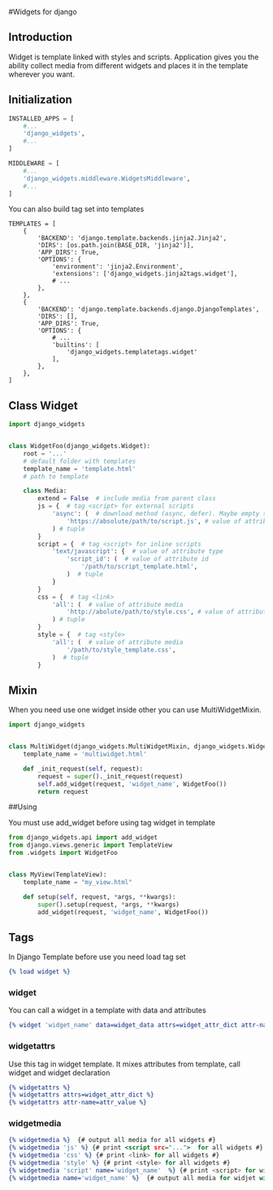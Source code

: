 #Widgets for django
## Introduction
Widget is template linked with styles and scripts. Application gives you the ability collect media from 
different widgets and places it in the template wherever you want.


## Initialization

```python
INSTALLED_APPS = [
    #...
    'django_widgets',
    #...
]

MIDDLEWARE = [
    #...
    'django_widgets.middleware.WidgetsMiddleware',
    #...
]
```

You can also build tag set into templates
```
TEMPLATES = [
    {
        'BACKEND': 'django.template.backends.jinja2.Jinja2',
        'DIRS': [os.path.join(BASE_DIR, 'jinja2')],
        'APP_DIRS': True,
        'OPTIONS': {
            'environment': 'jinja2.Environment',
            'extensions': ['django_widgets.jinja2tags.widget'],
            # ...
        },
    },
    {
        'BACKEND': 'django.template.backends.django.DjangoTemplates',
        'DIRS': [],
        'APP_DIRS': True,
        'OPTIONS': {
            # ...
            'builtins': [
                'django_widgets.templatetags.widget'
            ],
        },
    },
]
```

## Class Widget

```python
import django_widgets


class WidgetFoo(django_widgets.Widget):
    root = '...'
    # default folder with templates
    template_name = 'template.html'
    # path to template

    class Media:
        extend = False  # include media from parent class
        js = {  # tag <script> for external scripts
            'async': (  # download method (async, defer). Maybe empty string
                'https://absolute/path/to/script.js', # value of attribute src
            ) # tuple
        }
        script = {  # tag <script> for inline scripts
            'text/javascript': {  # value of attribute type
                'script_id': (  # value of attribute id
                    '/path/to/script_template.html',
                )  # tuple
            }
        }
        css = {  # tag <link>
            'all': (  # value of attribute media
                'http://abolute/path/to/style.css', # value of attribute href
            ) # tuple
        }
        style = {  # tag <style>
            'all': (  # value of attribute media
                '/path/to/style_template.css',
            )  # tuple                
        }   
```

## Mixin

When you need use one widget inside other you can use MultiWidgetMixin.

```python
import django_widgets


class MultiWidget(django_widgets.MultiWidgetMixin, django_widgets.Widget):
    template_name = 'multiwidget.html'

    def _init_request(self, request):
        request = super()._init_request(request)
        self.add_widget(request, 'widget_name', WidgetFoo())
        return request
```

##Using

You must use add_widget before using tag widget in template

```python
from django_widgets.api import add_widget
from django.views.generic import TemplateView
from .widgets import WidgetFoo


class MyView(TemplateView):
    template_name = "my_view.html"

    def setup(self, request, *args, **kwargs):
        super().setup(request, *args, **kwargs)
        add_widget(request, 'widget_name', WidgetFoo()) 

```

## Tags
In Django Template before use you need load tag set
```djangotemplate
{% load widget %}
```

### widget
You can call a widget in a template with data and attributes

```djangotemplate
{% widget 'widget_name' data=widget_data attrs=widget_attr_dict attr-name=attr_value %}
```

### widgetattrs
Use this tag in widget template. It mixes attributes from template, call widget and widget declaration 
```djangotemplate
{% widgetattrs %}
{% widgetattrs attrs=widget_attr_dict %}
{% widgetattrs attr-name=attr_value %}
```

### widgetmedia

```djangotemplate
{% widgetmedia %}  {# output all media for all widgets #}
{% widgetmedia 'js' %} {# print <script src="...">  for all widgets #}
{% widgetmedia 'css' %} {# print <link> for all widgets #}
{% widgetmedia 'style' %} {# print <style> for all widgets #}
{% widgetmedia 'script' name='widget_name'  %} {# print <script> for widjet with specified name #}
{% widgetmedia name='widget_name' %}  {# output all media for widjet with specified name#}
```
